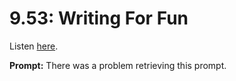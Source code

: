 # 9.53: Writing For Fun 

Listen [here](http://www.writingexcuses.com/2014/12/21/writing-excuses-9-53-writing-for-fun/). 

**Prompt:** There was a problem retrieving this prompt.